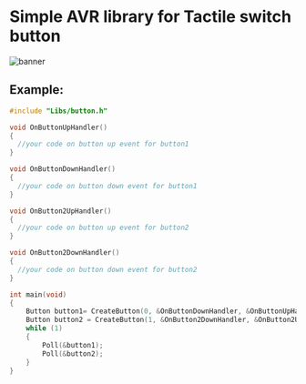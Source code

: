 # Simple AVR library for Tactile switch button
![banner](https://images-na.ssl-images-amazon.com/images/I/41rmOttqzlL._SX342_.jpg)
## Example:

```c 
#include "Libs/button.h"

void OnButtonUpHandler()
{
  //your code on button up event for button1
}

void OnButtonDownHandler()
{
  //your code on button down event for button1
}

void OnButton2UpHandler()
{
  //your code on button up event for button2
}

void OnButton2DownHandler()
{
  //your code on button down event for button2
}

int main(void)
{
	Button button1= CreateButton(0, &OnButtonDownHandler, &OnButtonUpHandler);
	Button button2 = CreateButton(1, &OnButton2DownHandler, &OnButton2UpHandler);
	while (1)
	{
		Poll(&button1);
		Poll(&button2);
	}
}
``` 
